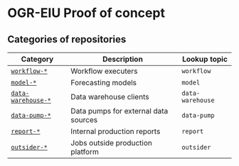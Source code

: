 
# OGR-EIU Proof of concept

## Categories of repositories

Category | Description | Lookup topic
---|---|---
[`workflow-*`](https://github.com/orgs/OGR-EIU/repositories?q=workflow) | Workflow executers | `workflow`
[`model-*`](https://github.com/orgs/OGR-EIU/repositories?q=model) | Forecasting models | `model`
[`data-warehouse-*`](https://github.com/orgs/OGR-EIU/repositories?q=data-warehouse) | Data warehouse clients | `data-warehouse`
[`data-pump-*`](https://github.com/orgs/OGR-EIU/repositories?q=data-pump) | Data pumps for external data sources | `data-pump`
[`report-*`](https://github.com/orgs/OGR-EIU/repositories?q=report) | Internal production reports | `report`
[`outsider-*`](https://github.com/orgs/OGR-EIU/repositories?q=outsider) | Jobs outside production platform | `outsider`

